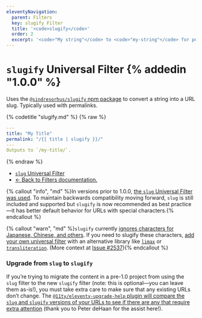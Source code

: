 ```yaml
---
eleventyNavigation:
  parent: Filters
  key: slugify Filter
  title: '<code>slugify</code>'
  order: 2
  excerpt: '<code>"My string"</code> to <code>"my-string"</code> for permalinks.'
---
```


# `slugify` Universal Filter {% addedin "1.0.0" %}

Uses the [`@sindresorhus/slugify` npm package](https://www.npmjs.com/package/@sindresorhus/slugify) to convert a string into a URL slug. Typically used with permalinks.

{% codetitle "slugify.md" %}
{% raw %}
```yaml
---
title: "My Title"
permalink: "/{{ title | slugify }}/"
---
Outputs to `/my-title/`.
```
{% endraw %}

* [`slug` Universal Filter](/docs/filters/slug/)
* [← Back to Filters documentation.](/docs/filters/)

{% callout "info", "md" %}In versions prior to 1.0.0, [the `slug` Universal Filter was used](/docs/filters/slug/). To maintain backwards compatibility moving forward, `slug` is still included and supported but `slugify` is now recommended as best practice—it has better default behavior for URLs with special characters.{% endcallout %}

{% callout "warn", "md" %}`slugify` currently [ignores characters for Japanese, Chinese, and others](https://github.com/sindresorhus/transliterate/issues/1). If you need to slugify these characters, [add your own universal filter](/docs/filters/) with an alternative library like [`limax`](https://github.com/lovell/limax) or [`transliteration`](https://github.com/dzcpy/transliteration). (More context at [Issue #2537](https://github.com/11ty/eleventy/issues/2537)){% endcallout %}

### Upgrade from `slug` to `slugify`

If you’re trying to migrate the content in a pre-1.0 project from using the `slug` filter to the new `slugify` filter (note: this is optional—you can leave them as-is!), you must take extra care to make sure that any existing URLs don’t change. The [`@11ty/eleventy-upgrade-help` plugin will compare the `slug` and `slugify` versions of your URLs to see if there are any that require extra attention](https://github.com/11ty/eleventy-upgrade-help) (thank you to Peter deHaan for the assist here!).
